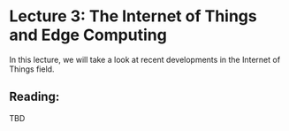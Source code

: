 # Lecture 3: The Internet of Things and Edge Computing

In this lecture, we will take a look at recent developments in the Internet of Things field.

## Reading:

TBD

